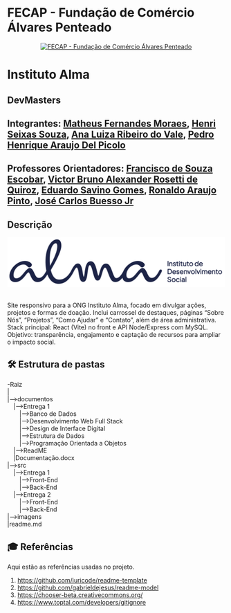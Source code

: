 # FECAP - Fundação de Comércio Álvares Penteado

<p align="center">
<a href= "https://www.fecap.br/"><img src="https://encrypted-tbn0.gstatic.com/images?q=tbn:ANd9GcRhZPrRa89Kma0ZZogxm0pi-tCn_TLKeHGVxywp-LXAFGR3B1DPouAJYHgKZGV0XTEf4AE&usqp=CAU" alt="FECAP - Fundação de Comércio Álvares Penteado" border="0"></a>
</p>

# Instituto Alma

## DevMasters

## Integrantes: <a href="http://www.linkedin.com/in/matheusfernandes2005">Matheus Fernandes Moraes</a>, <a href="linkedin.com/in/henri-seixas">Henri Seixas Souza</a>, <a href="https://www.linkedin.com/in/matheus-breda-andreo-6796b1350/">Ana Luiza Ribeiro do Vale</a>, <a href="https://www.linkedin.com/in/lucas-camargo-souza/">Pedro Henrique Araujo Del Picolo</a>

## Professores Orientadores: <a href="https://www.linkedin.com/in/francisco-escobar/">Francisco de Souza Escobar</a>, <a href="https://www.linkedin.com/in/victorbarq/">Victor Bruno Alexander Rosetti de Quiroz</a>, <a href="https://www.linkedin.com/in/eduardo-savino-gomes-77833a10/">Eduardo Savino Gomes</a>, <a href="https://www.linkedin.com/in/ronaldo-araujo-pinto-3542811a/">Ronaldo Araujo Pinto</a>, <a href="https://www.linkedin.com/in/jbuesso/">José Carlos Buesso Jr</a>

## Descrição

<p align="center">
<img src="imagens/logo.png" alt="Instituto Alma" border="0">
</p>

##


Site responsivo para a ONG Instituto Alma, focado em divulgar ações, projetos e formas de doação.
Inclui carrossel de destaques, páginas “Sobre Nós”, “Projetos”, “Como Ajudar” e “Contato”, além de área administrativa.
Stack principal: React (Vite) no front e API Node/Express com MySQL.
Objetivo: transparência, engajamento e captação de recursos para ampliar o impacto social.

## 🛠 Estrutura de pastas

-Raiz<br>
|<br>
|-->documentos<br>
  &emsp;|-->Entrega 1<br>
  &emsp;&emsp;|-->Banco de Dados<br>
  &emsp;&emsp;|-->Desenvolvimento Web Full Stack<br>
  &emsp;&emsp;|-->Design de Interface Digital<br>
  &emsp;&emsp;|-->Estrutura de Dados<br>
  &emsp;&emsp;|-->Programação Orientada a Objetos<br>
  &emsp;|-->ReadME<br>
  &emsp;|Documentação.docx<br>
|-->src<br>
  &emsp;|-->Entrega 1<br>
  &emsp;&emsp;|-->Front-End<br>
  &emsp;&emsp;|-->Back-End<br>
  &emsp;|-->Entrega 2<br>
  &emsp;&emsp;|-->Front-End<br>
  &emsp;&emsp;|-->Back-End<br>
|-->imagens<br>
|readme.md<br>



## 🎓 Referências

Aqui estão as referências usadas no projeto.

1. <https://github.com/iuricode/readme-template>
2. <https://github.com/gabrieldejesus/readme-model>
3. <https://chooser-beta.creativecommons.org/>
5. <https://www.toptal.com/developers/gitignore>
